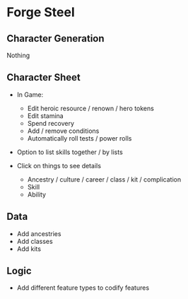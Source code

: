# Forge Steel

## Character Generation

Nothing

## Character Sheet

* In Game:
  * Edit heroic resource / renown / hero tokens
  * Edit stamina
  * Spend recovery
  * Add / remove conditions
  * Automatically roll tests / power rolls

* Option to list skills together / by lists

* Click on things to see details
  * Ancestry / culture / career / class / kit / complication
  * Skill
  * Ability

## Data

* Add ancestries
* Add classes
* Add kits

## Logic

* Add different feature types to codify features
